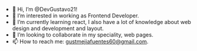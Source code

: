 - 👋 Hi, I’m @DevGustavo21!
- 👀 I’m interested in working as Frontend Developer.
- 🌱 I’m currently learning react, I also have a lot of knowledge about web design and development and layout.
- 💞️ I’m looking to collaborate in my speciality, web pages.
- 📫 How to reach me: gustmejiafuentes60@gmail.com.

<!---
DevGustavo21/DevGustavo21 is a ✨ special ✨ repository because its `README.md` (this file) appears on your GitHub profile.
You can click the Preview link to take a look at your changes.
--->
